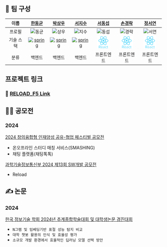 ## 📌 팀 구성

| 이름 | [한동균](https://github.com/hdg5639) | [박상우](https://github.com/Babsang0826) | [서지수](https://github.com/sangwu722) | [서동섭](https://github.com/dongsubnambuk) | [손경락](https://github.com/ganglike248) | [정서연](https://github.com/syn388) | 
| :-: | :-: | :-: | :-: | :-: | :-: | :-: | 
| 프로필 | ![동균](https://avatars.githubusercontent.com/u/107734276?v=4) | ![상우](https://avatars.githubusercontent.com/u/109581758?v=4) | ![지수](https://avatars.githubusercontent.com/u/150314951?v=4) | ![동섭](https://avatars.githubusercontent.com/u/105368619?v=40559e2f4-9356-4df9-b373-a06030bc0abb) | ![경락](https://avatars.githubusercontent.com/u/81566899?v=4) | ![서연](https://avatars.githubusercontent.com/u/162476221?v=4)
| 기술 스택 | <a href="https://spring.io/" target="_blank" rel="noreferrer"> <img src="https://www.vectorlogo.zone/logos/springio/springio-icon.svg" alt="spring" width="40" height="40"/> </a> | <a href="https://spring.io/" target="_blank" rel="noreferrer"> <img src="https://www.vectorlogo.zone/logos/springio/springio-icon.svg" alt="spring" width="40" height="40"/> </a> | <a href="https://spring.io/" target="_blank" rel="noreferrer"> <img src="https://www.vectorlogo.zone/logos/springio/springio-icon.svg" alt="spring" width="40" height="40"/> </a> | <a href="https://reactjs.org/" target="_blank" rel="noreferrer"> <img src="https://raw.githubusercontent.com/devicons/devicon/master/icons/react/react-original-wordmark.svg" alt="react" width="40" height="40"/> </a> | <a href="https://reactjs.org/" target="_blank" rel="noreferrer"> <img src="https://raw.githubusercontent.com/devicons/devicon/master/icons/react/react-original-wordmark.svg" alt="react" width="40" height="40"/> </a> | <a href="https://reactjs.org/" target="_blank" rel="noreferrer"> <img src="https://raw.githubusercontent.com/devicons/devicon/master/icons/react/react-original-wordmark.svg" alt="react" width="40" height="40"/> </a> | <a href="https://reactjs.org/" target="_blank" rel="noreferrer"> 
| 분류 | 백엔드 | 백엔드 | 백엔드 | 프론트엔드 | 프론트엔드 | 프론트엔드 | 

## 프로젝트 링크
### 🔗 [RELOAD_F5 Link](https://github.com/TEAM-CP6Q/Reload_F5)

##  👨‍💻 공모전

### 2024

[2024 창의융합형 인재양성 공유-협업 페스티벌 공모전](http://www.infoethics.or.kr/main?tpf=board/list&board_code=1&category=)
- 온오프라인 스터디 매칭 서비스(SMASHING)
- 채팅 플랫폼(채팅톡톡)

[과학기술정보통신부 2024 제13회 SW개발 공모전](https://www.wevity.com/?c=find&s=1&sp=contents&sw=%EA%B0%9C%EB%B0%9C&gbn=viewok&gp=1&ix=91621)

- Reload


##  ✍️  논문
### 2024

[한국 정보기술 학회 2024년 추계종합학술대회 및 대학생논문 경진대회](https://ki-it.or.kr/conference/2024)
- `N그램 및 임베딩기반 표절 성능 탐지 비교`
- `대학 챗봇 활용의 인식 및 효율성 평가 `
- `소규모 개발 환경에서 효율적인 딥러닝 모델 선택 방안`